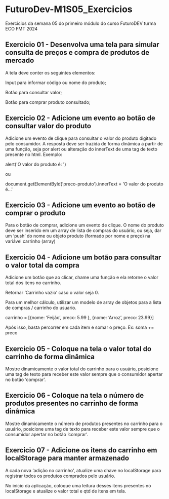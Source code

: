 # FuturoDev-M1S05_Exercicios

Exercicios da semana 05 do primeiro módulo do curso FuturoDEV turma ECO FMT 2024

## Exercicio 01 - Desenvolva uma tela para simular consulta de preços e compra de produtos de mercado

A tela deve conter os seguintes elementos:

Input para informar código ou nome do produto;

Botão para consultar valor;

Botão para comprar produto consultado;


## Exercicio 02 - Adicione um evento ao botão de consultar valor do produto

Adicione um evento de clique para consultar o valor do produto digitado pelo consumidor. A resposta deve ser trazida de forma dinâmica a partir de uma função, seja por alert ou alteração do innerText de uma tag de texto presente no html. Exemplo:

alert('O valor do produto é: ')

ou

document.getElementById('preco-produto').innerText = 'O valor do produto é…'


## Exercicio 03 - Adicione um evento ao botão de comprar o produto

Para o botão de comprar, adicione um evento de clique. O nome do produto deve ser inserido em um array de lista de compras do usuário, ou seja, dar um ‘push’ do nome ou objeto produto (formado por nome e preço) na variável carrinho (array)

## Exercicio 04 - Adicione um botão para consultar o valor total da compra

Adicione um botão que ao clicar, chame uma função e ela retorne o valor total dos itens no carrinho.

Retornar ‘Carrinho vazio’ caso o valor seja 0.

Para um melhor cálculo, utilizar um modelo de array de objetos para a lista de compras / carrinho do usuario.

carrinho = [{nome: ‘Feijão’, preco: 5.99 }, {nome: ‘Arroz’, preco: 23.99}]

Após isso, basta percorrer em cada item e somar o preço. Ex: soma += preco

## Exercicio 05 - Coloque na tela o valor total do carrinho de forma dinâmica

Mostre dinamicamente o valor total do carrinho para o usuário, posicione uma tag de texto para receber este valor sempre que o consumidor apertar no botão ‘comprar’.


## Exercicio 06 - Coloque na tela o número de produtos presentes no carrinho de forma dinâmica

Mostre dinamicamente o número de produtos presentes no carrinho para o usuário, posicione uma tag de texto para receber este valor sempre que o consumidor apertar no botão ‘comprar’.

## Exercicio 07 - Adicione os itens do carrinho em localStorage para manter armazenado

A cada nova ‘adição no carrinho', atualize uma chave no localStorage para registrar todos os produtos comprados pelo usuário.

No inicio da aplicação, coloque uma leitura desses itens presentes no localStorage e atualize o valor total e qtd de itens em tela.